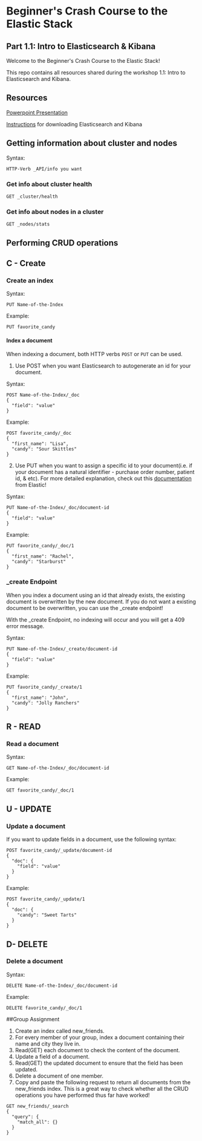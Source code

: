# Beginner's Crash Course to the Elastic Stack
## Part 1.1: Intro to Elasticsearch & Kibana

Welcome to the Beginner's Crash Course to the Elastic Stack!

This repo contains all resources shared during the workshop 1.1: Intro to Elasticsearch and Kibana.

## Resources

[Powerpoint Presentation]()

[Instructions](https://dev.to/elastic/downloading-elasticsearch-and-kibana-macos-linux-and-windows-1mmo) for downloading Elasticsearch and Kibana

## Getting information about cluster and nodes
Syntax: 
```
HTTP-Verb _API/info you want
```
### Get info about cluster health
```
GET _cluster/health
```
### Get info about nodes in a cluster
```
GET _nodes/stats
```
## Performing CRUD operations

## C - Create
### Create an index
Syntax:
```
PUT Name-of-the-Index
```
Example:
```
PUT favorite_candy
```
#### Index a document
When indexing a document, both HTTP verbs `POST` or `PUT` can be used. 

1) Use POST when you want Elasticsearch to autogenerate an id for your document. 

Syntax:
```
POST Name-of-the-Index/_doc
{
  "field": "value"
}
````
Example:
```
POST favorite_candy/_doc
{
  "first_name": "Lisa",
  "candy": "Sour Skittles"
}
```

2) Use PUT when you want to assign a specific id to your document(i.e. if your document has a natural identifier - purchase order number, patient id, & etc).
For more detailed explanation, check out this [documentation](https://www.elastic.co/guide/en/elasticsearch/guide/current/index-doc.html) from Elastic! 

Syntax:
```
PUT Name-of-the-Index/_doc/document-id
{
  "field": "value"
}
```
Example:
```
PUT favorite_candy/_doc/1
{
  "first_name": "Rachel",
  "candy": "Starburst"
}
```

### _create Endpoint
When you index a document using an id that already exists, the existing document is overwritten by the new document. 
If you do not want a existing document to be overwritten, you can use the _create endpoint! 

With the _create Endpoint, no indexing will occur and you will get a 409 error message. 

Syntax:
```
PUT Name-of-the-Index/_create/document-id
{
  "field": "value"
}
```
Example:
```
PUT favorite_candy/_create/1
{
  "first_name": "John",
  "candy": "Jolly Ranchers"
}
```
## R - READ
### Read a document 
Syntax:
```
GET Name-of-the-Index/_doc/document-id
```
Example:
```
GET favorite_candy/_doc/1
```

## U - UPDATE
### Update a document

If you want to update fields in a document, use the following syntax:
```
POST favorite_candy/_update/document-id
{
  "doc": {
    "field": "value"
  }
} 
```
Example:
```
POST favorite_candy/_update/1
{
  "doc": {
    "candy": "Sweet Tarts"
  }
}
```
## D- DELETE
### Delete a document

Syntax:
```
DELETE Name-of-the-Index/_doc/document-id
```
Example:
```
DELETE favorite_candy/_doc/1
```
##Group Assignment
1. Create an index called new_friends.
2. For every member of your group, index a document containing their name and city they live in. 
3. Read(GET) each document to check the content of the document.
4. Update a field of a document.
5. Read(GET) the updated document to ensure that the field has been updated.
5. Delete a document of one member.
6. Copy and paste the following request to return all documents from the new_friends index. 
This is a great way to check whether all the CRUD operations you have performed thus far have worked!
```
GET new_friends/_search
{
  "query": {
    "match_all": {}
  }
}
```



